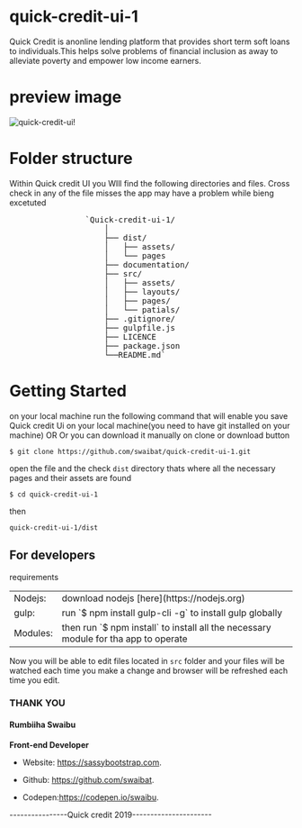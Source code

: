 # quick-credit-ui-1
Quick Credit is anonline lending platform that provides short term soft loans to individuals.This helps solve problems of financial inclusion as away to alleviate poverty and empower low income earners.
# preview image
![quick-credit-ui!](https://sassybootstrap.com/external/quick%20credit%20preview1%20copy.png "quick-credit-ui")

# Folder structure

Within Quick credit UI you WIll find the following directories and files. Cross check in any of the file misses the app may have a problem while bieng excetuted

<pre>                `Quick-credit-ui-1/
                    │
                    ├── dist/
                    │   ├── assets/
                    │   └── pages
                    ├── documentation/
                    ├── src/
                    │   ├── assets/
                    │   ├── layouts/
                    │   ├── pages/
                    │   └── patials/
                    ├── .gitignore/
                    ├── gulpfile.js
                    ├── LICENCE
                    ├── package.json
                    └──README.md` 
</pre>

# Getting Started

on your local machine run the following command that will enable you save Quick credit Ui on your local machine(you need to have git installed on your machine) OR Or you can download it manually on clone or download button

`$ git clone https://github.com/swaibat/quick-credit-ui-1.git`

open the file and the check `dist` directory thats where all the necessary pages and their assets are found

`$ cd quick-credit-ui-1`

then

`quick-credit-ui-1/dist`

## For developers

requirements

<table>

<tbody>

<tr>

<td>Nodejs:</td>

<td>download nodejs [here](https://nodejs.org)</td>

</tr>

<tr>

<td>gulp:</td>

<td>run `$ npm install gulp-cli -g` to install gulp globally</td>

</tr>

<tr>

<td>Modules:</td>

<td>then run `$ npm install` to install all the necessary module for tha app to operate</td>

</tr>

</tbody>

</table>

Now you will be able to edit files located in `src` folder and your files will be watched each time you make a change and browser will be refreshed each time you edit.

### THANK YOU

#### Rumbiiha Swaibu

**Front-end Developer** 
- Website: https://sassybootstrap.com.

- Github: https://github.com/swaibat.

- Codepen:https://codepen.io/swaibu.

----------------Quick credit 2019----------------------
